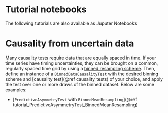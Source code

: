# Tutorial notebooks

The following tutorials are also available as Juputer Notebooks 

# Causality from uncertain data

Many causality tests require data that are equally spaced in time. If your time series have
timing uncertainties, they can be brought on a common, regularly spaced time grid 
by using a [binned resampling scheme](https://kahaaga.github.io/UncertainData.jl/dev/resampling/resampling_schemes/resampling_with_schemes_uncertain_indexvalue_collections/#binned_resampling_schemes). Then, define an instance of a [`BinnedDataCausalityTest`](@ref) with the desired binning scheme and [causality test](@ref causality_tests) of your choice, and apply the test over one or more draws of the binned dataset. Below are some examples:

- [`PredictiveAsymmetryTest` with `BinnedMeanResampling`](@ref tutorial_PredictiveAsymmetryTest_BinnedMeanResampling)